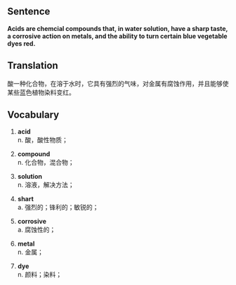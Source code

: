## Sentence

**Acids are chemcial compounds that, in water solution, have a sharp taste, a corrosive action on metals, and the ability to turn certain blue vegetable dyes red.**

## Translation

酸一种化合物，在溶于水时，它具有强烈的气味，对金属有腐蚀作用，并且能够使某些蓝色植物染料变红。     


## Vocabulary     

1. **acid**     
n. 酸，酸性物质；       

2. **compound**       
n. 化合物，混合物；      

3. **solution**       
n. 溶液，解决方法；        

4. **shart**        
a. 强烈的；锋利的；敏锐的；      

5. **corrosive**        
a. 腐蚀性的；       

6. **metal**        
n. 金属；     

7. **dye**        
n. 颜料；染料；       

